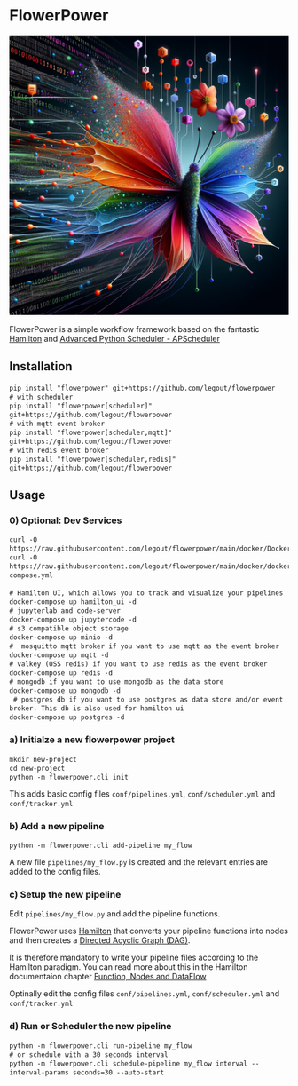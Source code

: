 # FlowerPower

![Bild](./image.png)

FlowerPower is a simple workflow framework based on the fantastic [Hamilton](https://github.com/DAGWorks-Inc/hamilton) and [Advanced Python Scheduler - APScheduler](https://github.com/agronholm/apscheduler)

## Installation

```shell
pip install "flowerpower" git+https://github.com/legout/flowerpower
# with scheduler
pip install "flowerpower[scheduler]" git+https://github.com/legout/flowerpower
# with mqtt event broker
pip install "flowerpower[scheduler,mqtt]" git+https://github.com/legout/flowerpower
# with redis event broker
pip install "flowerpower[scheduler,redis]" git+https://github.com/legout/flowerpower
```

## Usage

### 0) Optional: Dev Services
```shell
curl -O https://raw.githubusercontent.com/legout/flowerpower/main/docker/Dockerfile
curl -O https://raw.githubusercontent.com/legout/flowerpower/main/docker/docker-compose.yml

# Hamilton UI, which allows you to track and visualize your pipelines
docker-compose up hamilton_ui -d 
# jupyterlab and code-server
docker-compose up jupytercode -d 
# s3 compatible object storage
docker-compose up minio -d 
#  mosquitto mqtt broker if you want to use mqtt as the event broker
docker-compose up mqtt -d 
# valkey (OSS redis) if you want to use redis as the event broker
docker-compose up redis -d 
# mongodb if you want to use mongodb as the data store
docker-compose up mongodb -d 
 # postgres db if you want to use postgres as data store and/or event broker. This db is also used for hamilton ui
docker-compose up postgres -d

```


### a) Initialze a new flowerpower project
```shell
mkdir new-project
cd new-project
python -m flowerpower.cli init 
```
This adds basic config files `conf/pipelines.yml`, `conf/scheduler.yml` and `conf/tracker.yml`

### b) Add a new pipeline
```shell
python -m flowerpower.cli add-pipeline my_flow
```
A new file `pipelines/my_flow.py` is created and the relevant entries are added to the config files.

### c) Setup the new pipeline
Edit `pipelines/my_flow.py` and add the pipeline functions.

FlowerPower uses [Hamilton](https://github.com/DAGWorks-Inc/hamilton) that converts your pipeline functions into nodes and then creates a [Directed Acyclic Graph (DAG)](https://en.wikipedia.org/wiki/Directed_acyclic_graph).

It is therefore mandatory to write your pipeline files according to the Hamilton paradigm. You can read more about this in the Hamilton documentaion chapter [Function, Nodes and DataFlow](https://hamilton.dagworks.io/en/latest/concepts/node/)

Optinally edit the config files `conf/pipelines.yml`, `conf/scheduler.yml` and `conf/tracker.yml`

### d) Run or Scheduler the new pipeline
```shell
python -m flowerpower.cli run-pipeline my_flow
# or schedule with a 30 seconds interval
python -m flowerpower.cli schedule-pipeline my_flow interval --interval-params seconds=30 --auto-start
```






